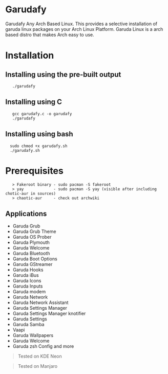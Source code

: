 # Garudafy
Garudafy Any Arch Based Linux.
This provides a selective installation of garuda linux packages on your Arch Linux Platform. 
Garuda Linux is a arch based distro that makes Arch easy to use. 

# Installation
## Installing using the pre-built output
```
   ./garudafy
```
## Installing using C
```
   gcc garudafy.c -o garudafy
   ./garudafy
```
## Installing using bash
```
  sudo chmod +x garudafy.sh
  ./garudafy.sh
```

# Prerequisites
```
   > Fakeroot binary - sudo pacman -S fakeroot
   > yay             - sudo pacman -S yay (visible after including chotic-aur in sources)
   > chaotic-aur     - check out archwiki
```

## Applications 
 * Garuda Grub
 * Garuda Grub Theme 
 * Garuda OS Prober 
 * Garuda Plymouth
 * Garuda Welcome
 * Garuda Bluetooth 
 * Garuda Boot Options
 * Garuda GStreamer
 * Garuda Hooks
 * Garuda iBus
 * Garuda Icons
 * Garuda Inputs
 * Garuda modem
 * Garuda Network
 * Garuda Network Assistant
 * Garuda Settings Manager
 * Garuda Settings Manager knotifier
 * Garuda Settings 
 * Garuda Samba 
 * Vaapi
 * Garuda Wallpapers
 * Garuda Welcome
 * Garuda zsh Config and more




 > Tested on KDE Neon

 > Tested on Manjaro

